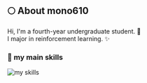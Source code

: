 ## 🌕 About mono610
Hi, I'm a fourth-year undergraduate student. 🤝 <br>
I major in reinforcement learning. ✨

### 🌱 my main skills
<img alt="my skills" src="https://skillicons.dev/icons?theme=light&perline=8&i=python,pytorch,git,github" />
